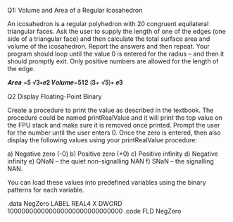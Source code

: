 Q1: Volume and Area of a Regular Icosahedron

An icosahedron is a regular polyhedron with 20 congruent equilateral triangular faces. Ask the user to supply the length of one of the edges (one side of a triangular face) and then calculate the total surface area and volume of the icosahedron. Report the answers and then repeat. Your program should loop until the value 0 is entered for the radius – and then it should promptly exit. Only positive numbers are allowed for the length of the edge.

𝑨𝒓𝒆𝒂 =𝟓 √𝟑∗𝒆𝟐
𝑽𝒐𝒍𝒖𝒎𝒆=𝟓𝟏𝟐 (𝟑+ √𝟓)∗ 𝒆𝟑

Q2 Display Floating-Point Binary

Create a procedure to print the value as described in the textbook. The procedure could be named printRealValue and it will print the top value on the FPU stack and make sure it is removed once printed.
Prompt the user for the number until the user enters 0. Once the zero is entered, then also display the following values using your printRealValue procedure:

a) Negative zero (-0)
b) Positive zero (+0)
c) Positive infinity
d) Negative infinity
e) QNaN – the quiet non-signalling NAN
f) SNaN – the signalling NAN.

You can load these values into predefined variables using the binary patterns for each variable.

.data
  NegZero LABEL REAL4
  X DWORD 100000000000000000000000000000
.code
  FLD NegZero
